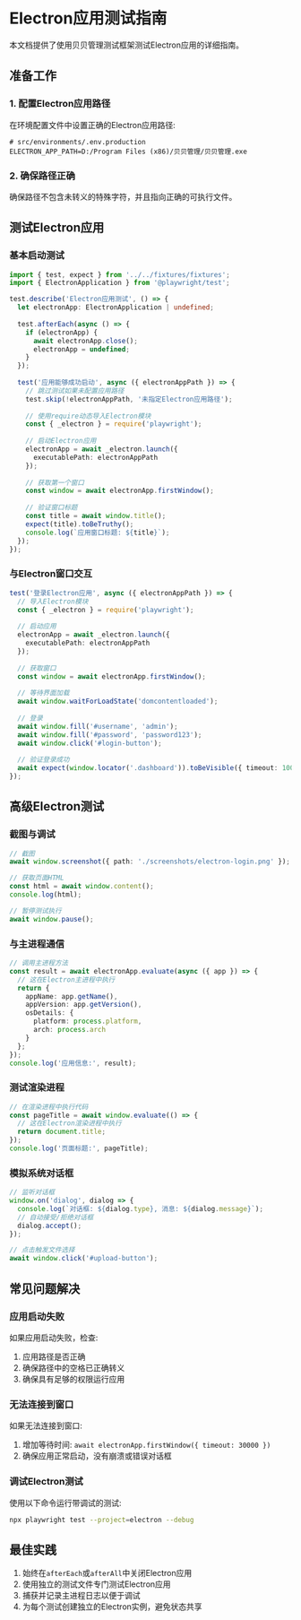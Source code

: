 # Electron应用测试指南

本文档提供了使用贝贝管理测试框架测试Electron应用的详细指南。

## 准备工作

### 1. 配置Electron应用路径

在环境配置文件中设置正确的Electron应用路径:

```
# src/environments/.env.production
ELECTRON_APP_PATH=D:/Program Files (x86)/贝贝管理/贝贝管理.exe
```

### 2. 确保路径正确

确保路径不包含未转义的特殊字符，并且指向正确的可执行文件。

## 测试Electron应用

### 基本启动测试

```typescript
import { test, expect } from '../../fixtures/fixtures';
import { ElectronApplication } from '@playwright/test';

test.describe('Electron应用测试', () => {
  let electronApp: ElectronApplication | undefined;
  
  test.afterEach(async () => {
    if (electronApp) {
      await electronApp.close();
      electronApp = undefined;
    }
  });
  
  test('应用能够成功启动', async ({ electronAppPath }) => {
    // 跳过测试如果未配置应用路径
    test.skip(!electronAppPath, '未指定Electron应用路径');
    
    // 使用require动态导入Electron模块
    const { _electron } = require('playwright');
    
    // 启动Electron应用
    electronApp = await _electron.launch({
      executablePath: electronAppPath
    });
    
    // 获取第一个窗口
    const window = await electronApp.firstWindow();
    
    // 验证窗口标题
    const title = await window.title();
    expect(title).toBeTruthy();
    console.log(`应用窗口标题: ${title}`);
  });
});
```

### 与Electron窗口交互

```typescript
test('登录Electron应用', async ({ electronAppPath }) => {
  // 导入Electron模块
  const { _electron } = require('playwright');
  
  // 启动应用
  electronApp = await _electron.launch({
    executablePath: electronAppPath
  });
  
  // 获取窗口
  const window = await electronApp.firstWindow();
  
  // 等待界面加载
  await window.waitForLoadState('domcontentloaded');
  
  // 登录
  await window.fill('#username', 'admin');
  await window.fill('#password', 'password123');
  await window.click('#login-button');
  
  // 验证登录成功
  await expect(window.locator('.dashboard')).toBeVisible({ timeout: 10000 });
});
```

## 高级Electron测试

### 截图与调试

```typescript
// 截图
await window.screenshot({ path: './screenshots/electron-login.png' });

// 获取页面HTML
const html = await window.content();
console.log(html);

// 暂停测试执行
await window.pause();
```

### 与主进程通信

```typescript
// 调用主进程方法
const result = await electronApp.evaluate(async ({ app }) => {
  // 这在Electron主进程中执行
  return {
    appName: app.getName(),
    appVersion: app.getVersion(),
    osDetails: {
      platform: process.platform,
      arch: process.arch
    }
  };
});
console.log('应用信息:', result);
```

### 测试渲染进程

```typescript
// 在渲染进程中执行代码
const pageTitle = await window.evaluate(() => {
  // 这在Electron渲染进程中执行
  return document.title;
});
console.log('页面标题:', pageTitle);
```

### 模拟系统对话框

```typescript
// 监听对话框
window.on('dialog', dialog => {
  console.log(`对话框: ${dialog.type}, 消息: ${dialog.message}`);
  // 自动接受/拒绝对话框
  dialog.accept();
});

// 点击触发文件选择
await window.click('#upload-button');
```

## 常见问题解决

### 应用启动失败

如果应用启动失败，检查:

1. 应用路径是否正确
2. 确保路径中的空格已正确转义
3. 确保具有足够的权限运行应用

### 无法连接到窗口

如果无法连接到窗口:

1. 增加等待时间: `await electronApp.firstWindow({ timeout: 30000 })`
2. 确保应用正常启动，没有崩溃或错误对话框

### 调试Electron测试

使用以下命令运行带调试的测试:

```bash
npx playwright test --project=electron --debug
```

## 最佳实践

1. 始终在`afterEach`或`afterAll`中关闭Electron应用
2. 使用独立的测试文件专门测试Electron应用
3. 捕获并记录主进程日志以便于调试
4. 为每个测试创建独立的Electron实例，避免状态共享 